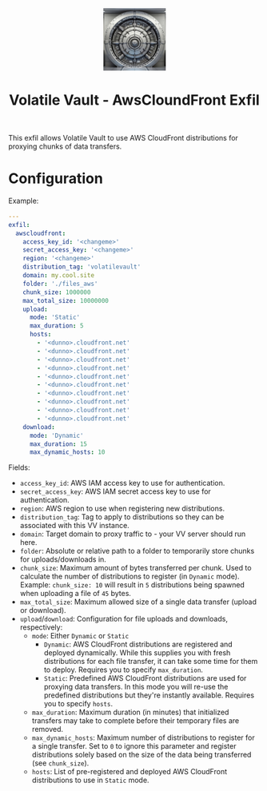 <div align="center">
  <img width="125px" src="../../../../../client/public/logo192.png" />
  <h1>Volatile Vault - AwsCloundFront Exfil</h1>
  <br/>
</div>

This exfil allows Volatile Vault to use AWS CloudFront distributions for proxying chunks of data transfers.

# Configuration

Example:

```yaml
---
exfil:
  awscloudfront:
    access_key_id: '<changeme>'
    secret_access_key: '<changeme>'
    region: '<changeme>'
    distribution_tag: 'volatilevault'
    domain: my.cool.site
    folder: './files_aws'
    chunk_size: 1000000
    max_total_size: 10000000
    upload:
      mode: 'Static'
      max_duration: 5
      hosts:
        - '<dunno>.cloudfront.net'
        - '<dunno>.cloudfront.net'
        - '<dunno>.cloudfront.net'
        - '<dunno>.cloudfront.net'
        - '<dunno>.cloudfront.net'
        - '<dunno>.cloudfront.net'
        - '<dunno>.cloudfront.net'
        - '<dunno>.cloudfront.net'
        - '<dunno>.cloudfront.net'
        - '<dunno>.cloudfront.net'
    download:
      mode: 'Dynamic'
      max_duration: 15
      max_dynamic_hosts: 10
```

Fields:

- `access_key_id`: AWS IAM access key to use for authentication.
- `secret_access_key`: AWS IAM secret access key to use for authentication.
- `region`: AWS region to use when registering new distributions.
- `distribution_tag`: Tag to apply to distributions so they can be associated with this VV instance.
- `domain`: Target domain to proxy traffic to - your VV server should run here.
- `folder`: Absolute or relative path to a folder to temporarily store chunks for uploads/downloads in.
- `chunk_size`: Maximum amount of bytes transferred per chunk. Used to calculate the number of distributions to register (in `Dynamic` mode). Example: `chunk_size: 10` will result in `5` distributions being spawned when uploading a file of `45` bytes.
- `max_total_size`: Maximum allowed size of a single data transfer (upload or download).
- `upload`/`download`: Configuration for file uploads and downloads, respectively:
  - `mode`: Either `Dynamic` or `Static`
    - `Dynamic`: AWS CloudFront distributions are registered and deployed dynamically. While this supplies you with fresh distributions for each file transfer, it can take some time for them to deploy. Requires you to specify `max_duration`.
    - `Static`: Predefined AWS CloudFront distributions are used for proxying data transfers. In this mode you will re-use the predefined distributions but they're instantly available. Requires you to specify `hosts`.
  - `max_duration`: Maximum duration (in minutes) that initialized transfers may take to complete before their temporary files are removed.
  - `max_dynamic_hosts`: Maximum number of distributions to register for a single transfer. Set to `0` to ignore this parameter and register distributions solely based on the size of the data being transferred (see `chunk_size`).
  - `hosts`: List of pre-registered and deployed AWS CloudFront distributions to use in `Static` mode.
